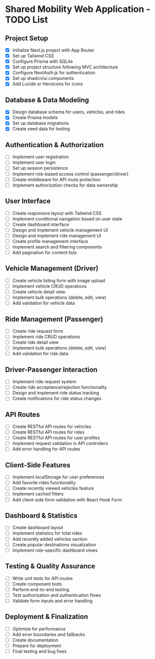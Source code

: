 # Shared Mobility Web Application - TODO List

## Project Setup
- [x] Initialize Next.js project with App Router
- [x] Set up Tailwind CSS
- [x] Configure Prisma with SQLite
- [x] Set up project structure following MVC architecture
- [x] Configure NextAuth.js for authentication
- [x] Set up shadcn/ui components
- [x] Add Lucide or Heroicons for icons

## Database & Data Modeling
- [x] Design database schema for users, vehicles, and rides
- [x] Create Prisma models
- [x] Set up database migrations
- [x] Create seed data for testing

## Authentication & Authorization
- [ ] Implement user registration
- [ ] Implement user login
- [ ] Set up session persistence
- [ ] Implement role-based access control (passenger/driver)
- [ ] Create middleware for API route protection
- [ ] Implement authorization checks for data ownership

## User Interface
- [ ] Create responsive layout with Tailwind CSS
- [ ] Implement conditional navigation based on user state
- [ ] Create dashboard interface
- [ ] Design and implement vehicle management UI
- [ ] Design and implement ride management UI
- [ ] Create profile management interface
- [ ] Implement search and filtering components
- [ ] Add pagination for content lists

## Vehicle Management (Driver)
- [ ] Create vehicle listing form with image upload
- [ ] Implement vehicle CRUD operations
- [ ] Create vehicle detail view
- [ ] Implement bulk operations (delete, edit, view)
- [ ] Add validation for vehicle data

## Ride Management (Passenger)
- [ ] Create ride request form
- [ ] Implement ride CRUD operations
- [ ] Create ride detail view
- [ ] Implement bulk operations (delete, edit, view)
- [ ] Add validation for ride data

## Driver-Passenger Interaction
- [ ] Implement ride request system
- [ ] Create ride acceptance/rejection functionality
- [ ] Design and implement ride status tracking
- [ ] Create notifications for ride status changes

## API Routes
- [ ] Create RESTful API routes for vehicles
- [ ] Create RESTful API routes for rides
- [ ] Create RESTful API routes for user profiles
- [ ] Implement request validation in API controllers
- [ ] Add error handling for API routes

## Client-Side Features
- [ ] Implement localStorage for user preferences
- [ ] Add favorite rides functionality
- [ ] Create recently viewed vehicles feature
- [ ] Implement cached filters
- [ ] Add client-side form validation with React Hook Form

## Dashboard & Statistics
- [ ] Create dashboard layout
- [ ] Implement statistics for total rides
- [ ] Add recently added vehicles section
- [ ] Create popular destinations visualization
- [ ] Implement role-specific dashboard views

## Testing & Quality Assurance
- [ ] Write unit tests for API routes
- [ ] Create component tests
- [ ] Perform end-to-end testing
- [ ] Test authorization and authentication flows
- [ ] Validate form inputs and error handling

## Deployment & Finalization
- [ ] Optimize for performance
- [ ] Add error boundaries and fallbacks
- [ ] Create documentation
- [ ] Prepare for deployment
- [ ] Final testing and bug fixes
